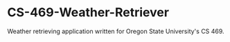 # CS-469-Weather-Retriever
Weather retrieving application written for Oregon State University's CS 469.
